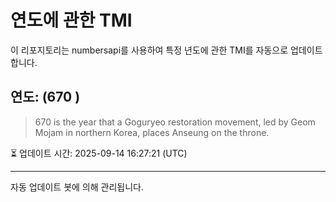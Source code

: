 
# 연도에 관한 TMI

이 리포지토리는 numbersapi를 사용하여 특정 년도에 관한 TMI를 자동으로 업데이트합니다.

## 연도: (670 )
> 670 is the year that a Goguryeo restoration movement, led by Geom Mojam in northern Korea, places Anseung on the throne.

⏳ 업데이트 시간: 2025-09-14 16:27:21 (UTC)

---
자동 업데이트 봇에 의해 관리됩니다.
